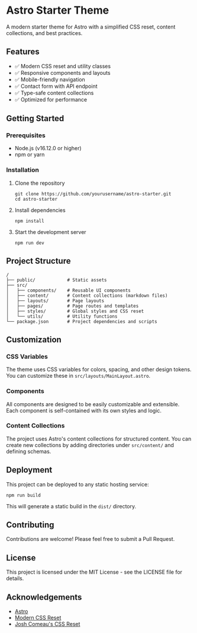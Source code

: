 # Astro Starter Theme

A modern starter theme for Astro with a simplified CSS reset, content collections, and best practices.

## Features

- ✅ Modern CSS reset and utility classes
- ✅ Responsive components and layouts
- ✅ Mobile-friendly navigation
- ✅ Contact form with API endpoint
- ✅ Type-safe content collections
- ✅ Optimized for performance

## Getting Started

### Prerequisites

- Node.js (v16.12.0 or higher)
- npm or yarn

### Installation

1. Clone the repository

   ```
   git clone https://github.com/yourusername/astro-starter.git
   cd astro-starter
   ```

2. Install dependencies

   ```
   npm install
   ```

3. Start the development server
   ```
   npm run dev
   ```

## Project Structure

```
/
├── public/            # Static assets
├── src/
│   ├── components/    # Reusable UI components
│   ├── content/       # Content collections (markdown files)
│   ├── layouts/       # Page layouts
│   ├── pages/         # Page routes and templates
│   ├── styles/        # Global styles and CSS reset
│   └── utils/         # Utility functions
└── package.json       # Project dependencies and scripts
```

## Customization

### CSS Variables

The theme uses CSS variables for colors, spacing, and other design tokens. You can customize these in `src/layouts/MainLayout.astro`.

### Components

All components are designed to be easily customizable and extensible. Each component is self-contained with its own styles and logic.

### Content Collections

The project uses Astro's content collections for structured content. You can create new collections by adding directories under `src/content/` and defining schemas.

## Deployment

This project can be deployed to any static hosting service:

```
npm run build
```

This will generate a static build in the `dist/` directory.

## Contributing

Contributions are welcome! Please feel free to submit a Pull Request.

## License

This project is licensed under the MIT License - see the LICENSE file for details.

## Acknowledgements

- [Astro](https://astro.build/)
- [Modern CSS Reset](https://piccalil.li/blog/a-modern-css-reset/)
- [Josh Comeau's CSS Reset](https://www.joshwcomeau.com/css/custom-css-reset/)
